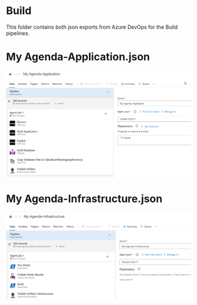 # Build
This folder contains both json exports from Azure DevOps for the Build pipelines.

# My Agenda-Application.json
![My-Agenda-Application](_media/My-Agenda-Application.png)

# My Agenda-Infrastructure.json
![My-Agenda-Infrastructure](_media/My-Agenda-Infrastructure.png)